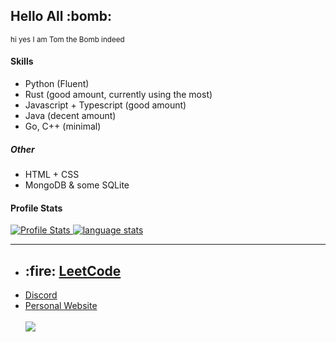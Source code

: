 
<h2>Hello All :bomb:</h2>
<p><sup>hi yes I am Tom the Bomb indeed</sup></p>

<h4>Skills</h4>
<ul>
  <li>Python (Fluent)</li>
  <li>Rust (good amount, currently using the most)</li>
  <li>Javascript + Typescript (good amount)</li>
  <li>Java (decent amount)</li>
  <li>Go, C++ (minimal)</li>
</ul>
<h5>Other</h5>
<ul>
  <li>HTML + CSS</li>
  <li>MongoDB & some SQLite</li>
</ul>
<h4>Profile Stats</h4>
<a href="https://github-readme-stats.vercel.app/api?username=Tom-the-Bomb&bg_color=00000000&theme=radical&include_all_commits=true&rank_icon=percentile&show_icons=true&show=reviews,discussions_started,discussions_answered,prs_merged,prs_merged_percentage&hide_border=true">
  <img
    align="top"
    src="https://github-readme-stats.vercel.app/api?username=Tom-the-Bomb&bg_color=00000000&theme=radical&include_all_commits=true&rank_icon=percentile&show_icons=true&show=reviews,discussions_started,discussions_answered,prs_merged,prs_merged_percentage&hide_border=true"
    alt="Profile Stats"
  />
</a>
<a href="https://github-readme-stats.vercel.app/api/top-langs/?username=Tom-the-Bomb&layout=pie&langs_count=10&bg_color=00000000&theme=radical&hide_border=true">
  <img align="top" src="https://github-readme-stats.vercel.app/api/top-langs/?username=Tom-the-Bomb&layout=pie&langs_count=10&bg_color=00000000&theme=radical&hide_border=true" alt="language stats"/>
</a>
<br><hr>
<ul>
  <li>
    <h2>:fire: <a href="https://leetcode.com/Tom-the-Bomb">LeetCode</a></h2>
  </li>
  <li>
    <a href="https://discord.com/users/522524473447153695">Discord</a>
  </li>
  <li>
    <a href="https://tomthebomb.dev">
      Personal Website
    </a>
  </li>
  <br>
  <a href="https://github.com/Tom-the-Bomb/tomthebomb.dev/">
    <img src="https://github-readme-stats.vercel.app/api/pin/?username=Tom-the-Bomb&repo=tomthebomb.dev&theme=radical&bg_color=00000000"/>
  </a>
<ul>
